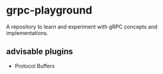 # grpc-playground
A repository to learn and experiment with gRPC concepts and implementations.

## advisable plugins
- Protocol Buffers
